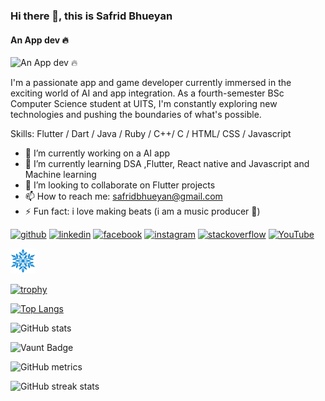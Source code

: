 ### Hi there 👋, this is Safrid Bhueyan
#### An App dev 🔥
![An App dev 🔥](https://wallpapers.com/images/hd/arkham-knight-4k-dw27yvptnm0hc64a.jpg)

I'm a passionate app and game developer currently immersed in the exciting world of AI and app integration. As a fourth-semester BSc Computer Science student at UITS, I'm constantly exploring new technologies and pushing the boundaries of what's possible.

Skills: Flutter / Dart / Java /  Ruby / C++/ C / HTML/ CSS / Javascript

- 🔭 I’m currently working on  a AI app 
- 🌱 I’m currently learning DSA ,Flutter, React native and Javascript and Machine learning  
- 👯 I’m looking to collaborate on Flutter projects  
- 📫 How to reach me: safridbhueyan@gmail.com 
- ⚡ Fun fact: i love making beats (i am a music producer 🎹) 


[<img src='https://cdn.jsdelivr.net/npm/simple-icons@3.0.1/icons/github.svg' alt='github' height='40'>](https://github.com/https://github.com/safridbhueyan)  [<img src='https://cdn.jsdelivr.net/npm/simple-icons@3.0.1/icons/linkedin.svg' alt='linkedin' height='40'>](https://www.linkedin.com/in/www.linkedin.com/in/safridbhueyan/)  [<img src='https://cdn.jsdelivr.net/npm/simple-icons@3.0.1/icons/facebook.svg' alt='facebook' height='40'>](https://www.facebook.com/https://www.facebook.com/safridbhuiyan.official)  [<img src='https://cdn.jsdelivr.net/npm/simple-icons@3.0.1/icons/instagram.svg' alt='instagram' height='40'>](https://www.instagram.com/https://www.instagram.com/safridbhuiyan//)  [<img src='https://cdn.jsdelivr.net/npm/simple-icons@3.0.1/icons/stackoverflow.svg' alt='stackoverflow' height='40'>](https://stackoverflow.com/users/https://stackoverflow.com/users/25765718/safrid-bhuiyan)  [<img src='https://cdn.jsdelivr.net/npm/simple-icons@3.0.1/icons/youtube.svg' alt='YouTube' height='40'>](https://www.youtube.com/channel/https://www.youtube.com/channel/UCExV3ThuoREZ_FCflV_qc3g)  

<a href='https://archiveprogram.github.com/'><img src='https://raw.githubusercontent.com/acervenky/animated-github-badges/master/assets/acbadge.gif' width='40' height='40'></a> 

[![trophy](https://github-profile-trophy.vercel.app/?username=https://github.com/safridbhueyan)](https://github.com/ryo-ma/github-profile-trophy)

[![Top Langs](https://github-readme-stats.vercel.app/api/top-langs/?username=https://github.com/safridbhueyan)](https://github.com/anuraghazra/github-readme-stats)

![GitHub stats](https://github-readme-stats.vercel.app/api?username=https://github.com/safridbhueyan&show_icons=true&count_private=true)  

![Vaunt Badge](https://api.vaunt.dev/v1/github/entities/https://github.com/safridbhueyan/contributions?format=svg&private=true)  

![GitHub metrics](https://metrics.lecoq.io/https://github.com/safridbhueyan)  

![GitHub streak stats](https://streak-stats.demolab.com/?user=https://github.com/safridbhueyan)  


